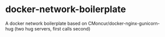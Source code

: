 # docker-network-boilerplate
A docker network boilerplate based on CMoncur/docker-nginx-gunicorn-hug (two hug servers, first calls second)
